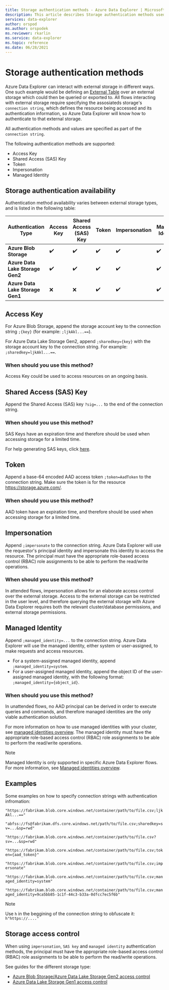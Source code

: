```yaml
---
title: Storage authentication methods - Azure Data Explorer | Microsoft Docs
description: This article describes Storage authentication methods used in connection strings in Azure Data Explorer.
services: data-explorer
author: orspod
ms.author: orspodek
ms.reviewer: rkarlin
ms.service: data-explorer
ms.topic: reference
ms.date: 06/28/2021
---
```

# Storage authentication methods

Azure Data Explorer can interact with external storage in different ways. One such example would be defining an [External Table](kusto/query/schema-entities/externaltables.md) over an external storage which could then be queried or exported to.
All flows interacting with external storage require specifying the assosiateds storage's `connection string`, which defines the resource being accessed and its authentication information, so Azure Data Explorer will know how to authenticate to that external storage.

All authentication methods and values are specified as part of the `connection string`. 

The following authentication methods are supported:
* Access Key
* Shared Access (SAS) Key
* Token
* Impersonation
* Managed Identity

## Storage authentication availability

Authentication method availability varies between external storage types, and is listed in the following table:

Authentication Type | Access Key | Shared Access (SAS) Key | Token | Impersonation | Managed Identity
--- | --- | --- | --- | --- | --- 
**Azure Blob Storage** | :heavy_check_mark: | :heavy_check_mark: | :heavy_check_mark:| :heavy_check_mark:| :heavy_check_mark:
**Azure Data Lake Storage Gen2** | :heavy_check_mark: | :heavy_check_mark: | :heavy_check_mark:| :heavy_check_mark:| :heavy_check_mark:
**Azure Data Lake Storage Gen1** | :x: | :x: | :heavy_check_mark:| :heavy_check_mark:| :heavy_check_mark:

## Access Key
For Azure Blob Storage, append the storage account key to the connection string `;{key}` (for example: `;ljkAkl...==`).

For Azure Data Lake Storage Gen2, append `;sharedkey={key}` with the storage account key to the connection string. For example: `;sharedkey=ljkAkl...==`.

### When should you use this method?
Access Key could be used to access resources on an ongoing basis. 

## Shared Access (SAS) Key
Append the Shared Access (SAS) key `?sig=...` to the end of the connection string.

### When should you use this method?
SAS Keys have an expiration time and therefore should be used when accessing storage for a limited time.

For help generating SAS keys, click [here](/generate-sas-token.md).

## Token
Append a base-64 encoded AAD access token `;token=AadToken` to the connection string. Make sure the token is for the resource https://storage.azure.com/.

### When should you use this method?
AAD token have an expiration time, and therefore should be used when accessing storage for a limited time.

## Impersonation
Append `;impersonate` to the connection string. Azure Data Explorer will use the requestor's principal identity and impersonate this identity to access the resource. The principal must have the appropriate role-based access control (RBAC) role assignments to be able to perform the read/write operations.

### When should you use this method?
In attended flows, impersonation allows for an elaborate access control over the external storage. Access to the external storage can be restricted in the user level, and therefore querying the external storage with Azure Data Explorer requires both the relevant cluster/database permissions, and external storage permissions.

## Managed Identity
Append `;managed_identity=...` to the connection string. Azure Data Explorer will use the managed identity, either system or user-assigned, to make requests and access resources.

* For a system-assigned managed identity, append `;managed_identity=system`.
* For a user-assigned managed identity, append the object ID of the user-assigned managed identity, with the following format: `;managed_identity={object_id}`.

### When should you use this method?
In unattended flows, no AAD principal can be derived in order to execute queries and commands, and therefore managed identities are the only viable authentication solution.

For more information on how to use managed identities with your cluster, see [managed identities overview](/azure/data-explorer/managed-identities-overview).
The managed identity must have the appropriate role-based access control (RBAC) role assignments to be able to perform the read/write operations.

>[!Note]
> Managed Identity is only supported in specific Azure Data Explorer flows. For more information, see [Managed identities overview](/azure/data-explorer/managed-identities-overview).

## Examples
Some examples on how to specify connection strings with authentication infromation:

`"https://fabrikam.blob.core.windows.net/container/path/to/file.csv;ljkAkl...=="`

`"abfss://fs@fabrikam.dfs.core.windows.net/path/to/file.csv;sharedkey=sv=...&sp=rwd"`

`"https://fabrikam.blob.core.windows.net/container/path/to/file.csv?sv=...&sp=rwd"`

`"https://fabrikam.blob.core.windows.net/container/path/to/file.csv;token={aad_token}"`

`"https://fabrikam.blob.core.windows.net/container/path/to/file.csv;impersonate"`

`"https://fabrikam.blob.core.windows.net/container/path/to/file.csv;managed_identity=system"`

`"https://fabrikam.blob.core.windows.net/container/path/to/file.csv;managed_identity=9ca5bb85-1c1f-44c3-b33a-0dfcc7ec5f6b"`



> [!Note]
> Use `h` in the beggining of the connection string to obfuscate it: `h"https://...."`

## Storage access control

When using `impersonation`, `SAS key` and `managed identity` authentication methods, the principal must have the appropriate role-based access control (RBAC) role assignments to be able to perform the read/write operations.

See guides for the different storage type:
* [Azure Blob Storage/Azure Data Lake Storage Gen2 access control](/azure/storage/common/authorization-resource-provider#assign-management-permissions-with-azure-role-based-access-control-azure-rbac)
* [Azure Data Lake Storage Gen1 access control](/azure/storage/blobs/data-lake-storage-access-control)